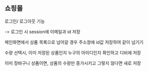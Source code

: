 <h2>쇼핑몰</h2>
<p>로그인/ 로그아웃 기능</p>
<p>-> 로그인 시 session에 이메일과 id 저장</p>
<p>메인화면에서 상품 목록으로 넘어갈 경우 주소창에 id값 저장하여 같이 넘기기</p>
<p>수량 선택시, 이미 저장된 상품인지 누구의 아이디인지 확인하고 디비에 저장</p>
<p>이미 장바구니 상품이면, 상품의 수량만 증가시키고 그렇지 않다면 새로 저장</p>
